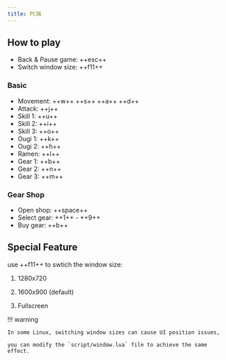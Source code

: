 ```yaml
---
title: PC端
---
```


## How to play

- Back & Pause game: ++esc++
- Switch window size: ++f11++

### Basic

- Movement: ++w++ ++s++ ++a++ ++d++
- Attack: ++j++
- Skill 1: ++u++
- Skill 2: ++i++
- Skill 3: ++o++
- Ougi 1: ++k++
- Ougi 2: ++h++
- Ramen: ++l++
- Gear 1: ++b++
- Gear 2: ++n++
- Gear 3: ++m++

### Gear Shop

- Open shop: ++space++
- Select gear: ++1++ - ++9++
- Buy gear: ++b++

## Special Feature

use ++f11++ to swtich the window size:

1. 1280x720

2. 1600x900 (default)

3. Fullscreen

!!! warning

    In some Linux, switching window sizes can cause UI position issues,

    you can modify the `script/window.lua` file to achieve the same effect.
